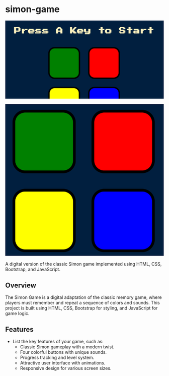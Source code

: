 # simon-game

![Simon Game Screenshot](img/Screenshot%202023-11-02%20190951.png)

![Simon Game Screenshot](img/Screenshot%202023-11-02%20191011.png)


A digital version of the classic Simon game implemented using HTML, CSS, Bootstrap, and JavaScript.


## Overview

The Simon Game is a digital adaptation of the classic memory game, where players must remember and repeat a sequence of colors and sounds. This project is built using HTML, CSS, Bootstrap for styling, and JavaScript for game logic.

## Features

- List the key features of your game, such as:
  - Classic Simon gameplay with a modern twist.
  - Four colorful buttons with unique sounds.
  - Progress tracking and level system.
  - Attractive user interface with animations.
  - Responsive design for various screen sizes.

